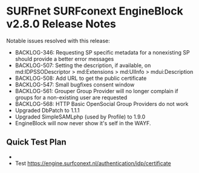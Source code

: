 # SURFnet SURFconext EngineBlock v2.8.0 Release Notes #

Notable issues resolved with this release:
* BACKLOG-346: Requesting SP specific metadata for a nonexisting SP should provide a better error messages
* BACKLOG-507: Setting the description, if available, on md:IDPSSODescriptor > md:Extensions > md:UIInfo > mdui:Description
* BACKLOG-508: Add URL to get the public certificate
* BACKLOG-547: Small bugfixes consent window
* BACKLOG-561: Grouper Group Provider will no longer complain if groups for a non-existing user are requested
* BACKLOG-568: HTTP Basic OpenSocial Group Providers do not work
* Upgraded DbPatch to 1.1.1
* Upgraded SimpleSAMLphp (used by Profile) to 1.9.0
* EngineBlock will now never show it's self in the WAYF.


Quick Test Plan
---------------

* 
* Test https://engine.surfconext.nl/authentication/idp/certificate

